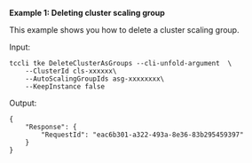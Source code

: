 **Example 1: Deleting cluster scaling group**

This example shows you how to delete a cluster scaling group.

Input: 

```
tccli tke DeleteClusterAsGroups --cli-unfold-argument  \
    --ClusterId cls-xxxxxx\
    --AutoScalingGroupIds asg-xxxxxxxx\
    --KeepInstance false
```

Output: 
```
{
    "Response": {
        "RequestId": "eac6b301-a322-493a-8e36-83b295459397"
    }
}
```

